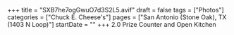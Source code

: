 +++
title = "SXB7he7ogGwuO7d3S2L5.avif"
draft = false
tags = ["Photos"]
categories = ["Chuck E. Cheese's"]
pages = ["San Antonio (Stone Oak), TX (1403 N Loop)"]
startDate = ""
+++
2.0 Prize Counter and Open Kitchen
